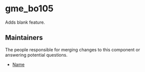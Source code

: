 gme_bo105
===================

Adds blank feature.


## Maintainers

The people responsible for merging changes to this component or answering potential questions.

- [Name](https://github.com/name)
